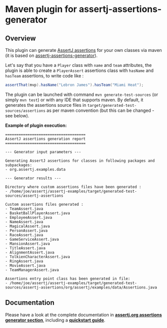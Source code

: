 Maven plugin for assertj-assertions-generator
==

## Overview 

This plugin can generate [AssertJ assertions](https://github.com/joel-costigliola/assertj-core) for your own classes via maven (it is based on [assertj-assertions-generator](https://github.com/joel-costigliola/assertj-assertions-generator)).

Let's say that you have a `Player` class with `name` and `team` attributes, the plugin is able to create a `PlayerAssert` assertions class with `hasName` and `hasTeam` assertions, to write code like :

```java
assertThat(mvp).hasName("Lebron James").hasTeam("Miami Heat");
```

The plugin can be launched with command `mvn generate-test-sources` (or simply `mvn test`) or with any IDE that supports maven.
By default, it generates the assertions source files in `target/generated-test-sources/assertions` as per maven convention (but this can be changed - see below).


**Example of plugin execution:**

```
====================================
AssertJ assertions generation report
====================================

--- Generator input parameters ---

Generating AssertJ assertions for classes in following packages and subpackages:
- org.assertj.examples.data

--- Generator results ---

Directory where custom assertions files have been generated :
- /home/joe/assertj/assertj-examples/target/generated-test-sources/assertj-assertions

Custom assertions files generated :
- TeamAssert.java
- BasketBallPlayerAssert.java
- EmployeeAssert.java
- NameAssert.java
- MagicalAssert.java
- PersonAssert.java
- RaceAssert.java
- GameServiceAssert.java
- MansionAssert.java
- TitleAssert.java
- AlignmentAssert.java
- TolkienCharacterAssert.java
- RingAssert.java
- MovieAssert.java
- TeamManagerAssert.java

Assertions entry point class has been generated in file:
- /home/joe/assertj/assertj-examples/target/generated-test-sources/assertj-assertions/org/assertj/examples/data/Assertions.java
```

## Documentation

Please have a look at the complete documentation in [**assertj.org assertions generator section**](http://joel-costigliola.github.io/assertj/assertj-assertions-generator-maven-plugin.html), including a [**quickstart guide**](http://joel-costigliola.github.io/assertj/assertj-assertions-generator-maven-plugin.html#quickstart).
